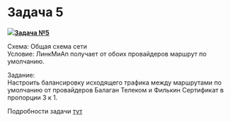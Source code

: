 # Задача 5

[![](http://img-fotki.yandex.ru/get/6622/83739833.1f/0_9e219_a466f149_S.jpg)**Задача №5**](https://linkmeup.ru/blog/59.html)  
  
Схема: Общая схема сети  
Условие: ЛинкМиАп получает от обоих провайдеров маршрут по умолчанию.  
  
Задание:  
Настроить балансировку исходящего трафика между маршрутами по умолчанию от провайдеров Балаган Телеком и Филькин Сертификат в пропорции 3 к 1.  
  
Подробности задачи [тут](https://linkmeup.ru/blog/59.html)  

